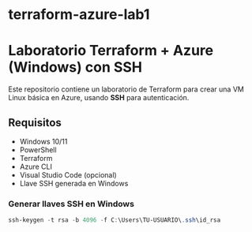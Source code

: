 # terraform-azure-lab1

# Laboratorio Terraform + Azure (Windows) con SSH

Este repositorio contiene un laboratorio de Terraform para crear una VM Linux básica en Azure, usando **SSH** para autenticación.

## Requisitos
- Windows 10/11
- PowerShell
- Terraform
- Azure CLI
- Visual Studio Code (opcional)
- Llave SSH generada en Windows

### Generar llaves SSH en Windows
```powershell
ssh-keygen -t rsa -b 4096 -f C:\Users\TU-USUARIO\.ssh\id_rsa

